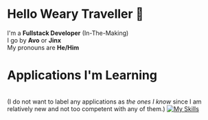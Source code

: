 # Hello Weary Traveller 👋

I'm a **Fullstack Developer** (In-The-Making)  <br>
I go by **Avo** or **Jinx**  <br>
My pronouns are **He/Him**

# Applications I'm Learning

<br> (I do not want to label any applications as *the ones I know* since I am relatively new and not too competent with any of them.)
[![My Skills](https://skillicons.dev/icons?i=py,cs,cpp,vscode,ts,html&perline=3)](https://skillicons.dev)


